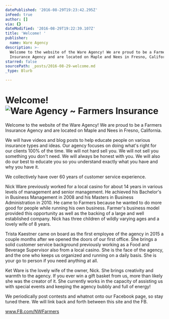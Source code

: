 ```yaml
---
datePublished: '2016-08-29T19:23:42.295Z'
inFeed: true
author: []
via: {}
dateModified: '2016-08-29T19:22:39.107Z'
title: 'Welcome! '
publisher:
  name: Ware Agency
description: >-
  Welcome to the website of the Ware Agency! We are proud to be a Farmers
  Insurance Agency and are located on Maple and Nees in Fresno, California. 
starred: false
sourcePath: _posts/2016-08-29-welcome.md
_type: Blurb

---
```

# Welcome! ![Ware Agency ~ Farmers Insurance](https://the-grid-user-content.s3-us-west-2.amazonaws.com/a9adc7ad-3e6d-4c65-8a24-55c4c2f3e84e.png)

Welcome to the website of the Ware Agency! We are proud to be a Farmers Insurance Agency and are located on Maple and Nees in Fresno, California. 

We will have videos and blog posts to help educate people on various insurance types and ideas. Our agency focuses on doing what's right for our clients 100% of the time. We will not hard sell you. We will not sell you something you don't need. We will always be honest with you. We will also do our best to educate you so you understand exactly what you have and why you have it. 

We collectively have over 60 years of customer service experience. 

Nick Ware previously worked for a local casino for about 14 years in various levels of management and senior management. He achieved his Bachelor's in Business Management in 2008 and his Masters in Business Administration in 2010\. He came to Farmers because he wanted to do more good for people while running his own business. Farmer's business model provided this opportunity as well as the backing of a large and well established company. Nick has three children of wildly varying ages and a lovely wife of 8 years. 

Trista Kaestner came on board as the first employee of the agency in 2015 a couple months after we opened the doors of our first office. She brings a solid customer service background previously working as a Food and Beverage Supervisor also from a local casino. She is the face of the agency, and the one who keeps us organized and running on a daily basis. She is your go to person if you need anything at all. 

Ket Ware is the lovely wife of the owner, Nick. She brings creativity and warmth to the agency. If you ever win a gift basket from us, more than likely she was the creator of it. She currently works in the capacity of assisting us with special events and keeping the agency bubbly and full of energy! 

We periodically post contests and whatnot onto our Facebook page, so stay tuned there. We will link back and forth between this site and the FB. 

www.FB.com/NWFarmers